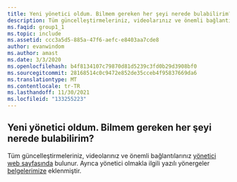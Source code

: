 ```yaml
---
title: Yeni yönetici oldum. Bilmem gereken her şeyi nerede bulabilirim?
description: Tüm güncelleştirmeleriniz, videolarınız ve önemli bağlantılarınız yönetici web sayfasında bulunur. Ayrıca yönetici olmakla ilgili yazılı yönergeler belgelerimize...
ms.faqid: group1_1
ms.topic: include
ms.assetid: ccc3a5d5-885a-47f6-aefc-e8403aa7cde8
author: evanwindom
ms.author: amast
ms.date: 3/3/2020
ms.openlocfilehash: b4f8134107c79870d81d5239c3fd0b29d3908bf0
ms.sourcegitcommit: 28168514c0c9472e852de35cceb4f95837669da6
ms.translationtype: MT
ms.contentlocale: tr-TR
ms.lasthandoff: 11/30/2021
ms.locfileid: "133255223"
---
```

## <a name="im-a-new-administrator-where-is-everything-i-need-to-know"></a>Yeni yönetici oldum. Bilmem gereken her şeyi nerede bulabilirim?

Tüm güncelleştirmeleriniz, videolarınız ve önemli bağlantılarınız [yönetici web sayfasında](https://visualstudio.microsoft.com/subscriptions-administration/) bulunur. Ayrıca yönetici olmakla ilgili yazılı yönergeler [belgelerimize](https://docs.microsoft.com/visualstudio/subscriptions/admin-responsibilities) eklenmiştir.

